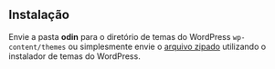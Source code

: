 ## Instalação

Envie a pasta **odin** para o diretório de temas do WordPress `wp-content/themes` ou simplesmente envie o [arquivo zipado](https://github.com/wpbrasil/odin/archive/master.zip) utilizando o instalador de temas do WordPress.
